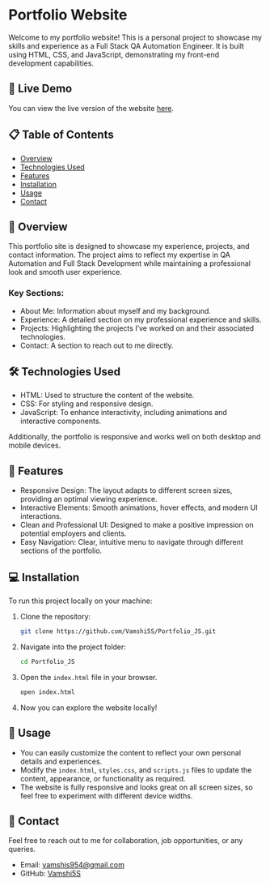 # Portfolio Website

Welcome to my portfolio website! This is a personal project to showcase my skills and experience as a Full Stack QA Automation Engineer. It is built using HTML, CSS, and JavaScript, demonstrating my front-end development capabilities.

## 🚀 Live Demo

You can view the live version of the website [here](https://vamshi5s.github.io/Portfolio_JS/).

## 📋 Table of Contents

- [Overview](#overview)
- [Technologies Used](#technologies-used)
- [Features](#features)
- [Installation](#installation)
- [Usage](#usage)
- [Contact](#contact)

## 🧐 Overview

This portfolio site is designed to showcase my experience, projects, and contact information. The project aims to reflect my expertise in QA Automation and Full Stack Development while maintaining a professional look and smooth user experience.

### Key Sections:
- About Me: Information about myself and my background.
- Experience: A detailed section on my professional experience and skills.
- Projects: Highlighting the projects I’ve worked on and their associated technologies.
- Contact: A section to reach out to me directly.

## 🛠️ Technologies Used

- HTML: Used to structure the content of the website.
- CSS: For styling and responsive design. 
- JavaScript: To enhance interactivity, including animations and interactive components.
  
Additionally, the portfolio is responsive and works well on both desktop and mobile devices.

## 🌟 Features

- Responsive Design: The layout adapts to different screen sizes, providing an optimal viewing experience.
- Interactive Elements: Smooth animations, hover effects, and modern UI interactions.
- Clean and Professional UI: Designed to make a positive impression on potential employers and clients.
- Easy Navigation: Clear, intuitive menu to navigate through different sections of the portfolio.

## 💻 Installation

To run this project locally on your machine:

1. Clone the repository:

   ```bash
   git clone https://github.com/Vamshi5S/Portfolio_JS.git
   ```

2. Navigate into the project folder:

   ```bash
   cd Portfolio_JS
   ```

3. Open the `index.html` file in your browser.

   ```bash
   open index.html
   ```

4. Now you can explore the website locally!

## 📡 Usage

- You can easily customize the content to reflect your own personal details and experiences.
- Modify the `index.html`, `styles.css`, and `scripts.js` files to update the content, appearance, or functionality as required.
- The website is fully responsive and looks great on all screen sizes, so feel free to experiment with different device widths.

## 📧 Contact

Feel free to reach out to me for collaboration, job opportunities, or any queries.

- Email: [vamshis954@gmail.com](mailto:vamshis954@gmail.com)
- GitHub: [Vamshi5S](https://github.com/Vamshi5S)